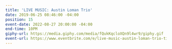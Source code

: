 ```yaml
---
title: 'LIVE MUSIC: Austin Loman Trio'
date: 2019-06-25 08:46:00 -04:00
position: 15
event-date: 2022-08-27 20:00:00 -04:00
end-time: 10PM
giphy-url: https://media.giphy.com/media/fQukKqcloXQn9l4wr9/giphy.gif
event-url: https://www.eventbrite.com/e/live-music-austin-loman-trio-tickets-390815879817
---
```


